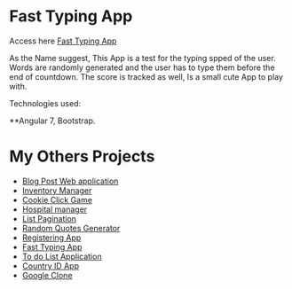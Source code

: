 #  Fast Typing App

Access here  [Fast Typing App](https://fast-typing-app.netlify.com/)

 As the Name suggest, This App is a test for the typing spped of the user. Words are randomly generated and the user
 has to type them before the end of countdown. The score is tracked as well, Is a small cute App to play with. 
 
 Technologies used: 
 
 **Angular 7, Bootstrap.


# My Others Projects
- [Blog Post Web application](https://blog-post-project.herokuapp.com/)
- [Inventory Manager](https://inventory-app-manager.herokuapp.com/)
- [Cookie Click Game](https://2020-spring-cohort.github.io/clicking-calamity-dalytekam)
- [Hospital manager](https://github.com/2020-Spring-Cohort/high-st-hospital-dalytekam)
- [List Pagination](https://list-pagination.netlify.com/)
- [Random Quotes Generator](https://quote-gener.netlify.com/)
- [Registering App](https://registering-app.netlify.com/)
- [Fast Typing App](https://fast-typing-app.netlify.com/)
- [To do List Application](https://dalytekam.github.io/Todo-list-Application/)
- [Country ID App](https://dalytekam.github.io/Countries_Datas)
- [Google Clone](https://dalytekam.github.io/Google-clone/)
